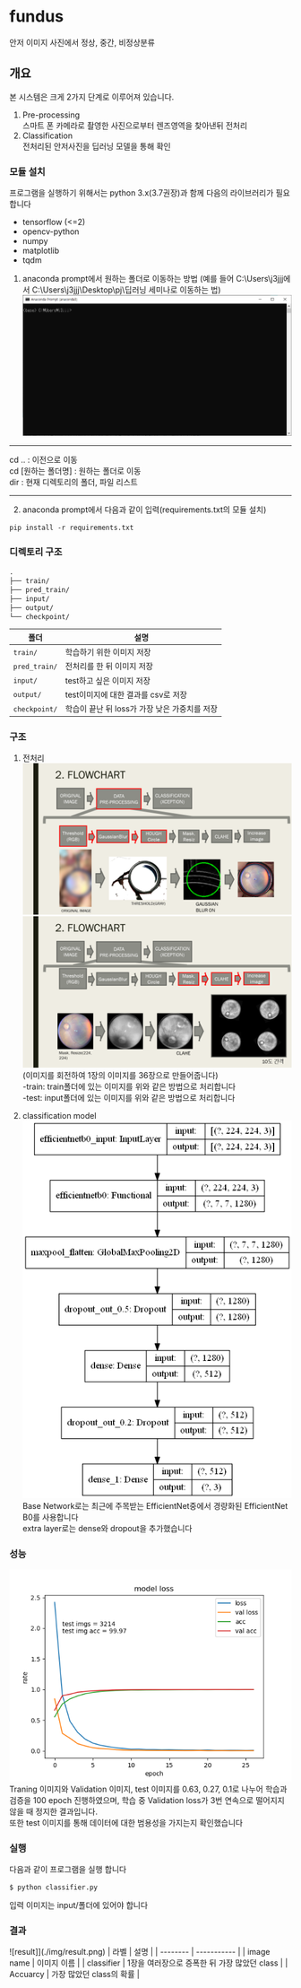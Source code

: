 # fundus
안저 이미지 사진에서 정상, 중간, 비정상분류

## 개요
본 시스템은 크게 2가지 단계로 이루어져 있습니다.
1. Pre-processing  
스마트 폰 카메라로 촬영한 사진으로부터 렌즈영역을 찾아낸뒤 전처리
2. Classification  
전처리된 안저사진을 딥러닝 모델을 통해 확인

### 모듈 설치
프로그램을 실행하기 위해서는 python 3.x(3.7권장)과 함께 다음의 라이브러리가 필요합니다
* tensorflow (<=2)
* opencv-python
* numpy
* matplotlib
* tqdm

1. anaconda prompt에서 원하는 폴더로 이동하는 방법
(예를 들어 C:\Users\j3jjj에서 C:\Users\j3jjj\Desktop\pj\딥러닝 세미나로 이동하는 법)
![move_directory](./img/move_directory.gif)

---
cd .. : 이전으로 이동  
cd [원하는 폴더명] : 원하는 폴더로 이동  
dir : 현재 디렉토리의 폴더, 파일 리스트  

---
2. anaconda prompt에서 다음과 같이 입력(requirements.txt의 모듈 설치)
```
pip install -r requirements.txt
```

### 디렉토리 구조
```
.
├── train/
├── pred_train/
├── input/
├── output/
└── checkpoint/
```

| 폴더 | 설명 |
| -------- | ----------- |
| `train/` | 학습하기 위한 이미지 저장 |
| `pred_train/` | 전처리를 한 뒤 이미지 저장 |
| `input/` | test하고 싶은 이미지 저장 |
| `output/` | test이미지에 대한 결과를 csv로 저장 |
| `checkpoint/` | 학습이 끝난 뒤 loss가 가장 낮은 가중치를 저장 |


### 구조
1. 전처리
![pre_processing_1](./img/pre_processing_1.png)
![pre_processing_2](./img/pre_processing_2.png)
(이미지를 회전하여 1장의 이미지를 36장으로 만들어줍니다)   
-train: train폴더에 있는 이미지를 위와 같은 방법으로 처리합니다   
-test: input폴더에 있는 이미지를 위와 같은 방법으로 처리합니다   

2. classification model
![model](./img/model.png)
Base Network로는 최근에 주목받는 EfficientNet중에서 경량화된 EfficientNet B0를 사용합니다    
extra layer로는 dense와 dropout을 추가했습니다  

### 성능
![loss](./img/loss.png)
Traning 이미지와 Validation 이미지, test 이미지를 0.63, 0.27, 0.1로 나누어 학습과 검증을 100 epoch 진행하였으며, 학습 중 Validation loss가 3번 연속으로 떨어지지않을 때 정지한 결과입니다.  
또한 test 이미지를 통해 데이터에 대한 범용성을 가지는지 확인했습니다  

### 실행
다음과 같이 프로그램을 실행 합니다  
```
$ python classifier.py
```
입력 이미지는 input/폴더에 있어야 합니다   

### 결과
![result]](./img/result.png)
| 라벨 | 설명 |
| -------- | ----------- |
| image name | 이미지 이름 |
| classifier | 1장을 여러장으로 증폭한 뒤 가장 많았던 class |
| Accuarcy | 가장 많았던 class의 확률 |
